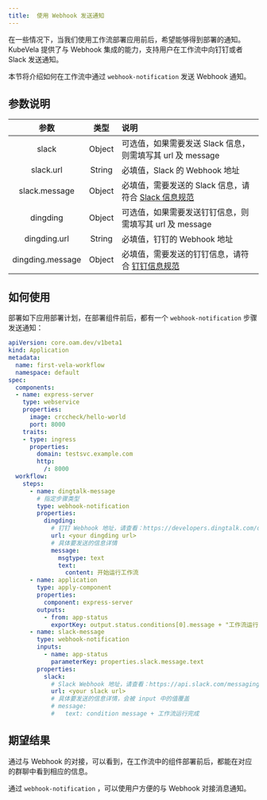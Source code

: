 ```yaml
---
title:  使用 Webhook 发送通知
---
```


在一些情况下，当我们使用工作流部署应用前后，希望能够得到部署的通知。KubeVela 提供了与 Webhook 集成的能力，支持用户在工作流中向钉钉或者 Slack 发送通知。

本节将介绍如何在工作流中通过 `webhook-notification` 发送 Webhook 通知。

## 参数说明

| 参数 | 类型 | 说明 |
| :---: | :--: | :-- |
| slack | Object | 可选值，如果需要发送 Slack 信息，则需填写其 url 及 message |
| slack.url | String | 必填值，Slack 的 Webhook 地址 |
| slack.message | Object | 必填值，需要发送的 Slack 信息，请符合 [Slack 信息规范](https://api.slack.com/reference/messaging/payload) |
| dingding | Object | 可选值，如果需要发送钉钉信息，则需填写其 url 及 message |
| dingding.url | String | 必填值，钉钉的 Webhook 地址 |
| dingding.message | Object | 必填值，需要发送的钉钉信息，请符合 [钉钉信息规范](https://developers.dingtalk.com/document/robots/custom-robot-access/title-72m-8ag-pqw) |

## 如何使用

部署如下应用部署计划，在部署组件前后，都有一个 `webhook-notification` 步骤发送通知：

```yaml
apiVersion: core.oam.dev/v1beta1
kind: Application
metadata:
  name: first-vela-workflow
  namespace: default
spec:
  components:
  - name: express-server
    type: webservice
    properties:
      image: crccheck/hello-world
      port: 8000
    traits:
    - type: ingress
      properties:
        domain: testsvc.example.com
        http:
          /: 8000
  workflow:
    steps:
      - name: dingtalk-message
        # 指定步骤类型
        type: webhook-notification
        properties:
          dingding:
            # 钉钉 Webhook 地址，请查看：https://developers.dingtalk.com/document/robots/custom-robot-access
            url: <your dingding url>
            # 具体要发送的信息详情
            message:
              msgtype: text
              text:
                content: 开始运行工作流
      - name: application
        type: apply-component
        properties:
          component: express-server
        outputs:
          - from: app-status
            exportKey: output.status.conditions[0].message + "工作流运行完成"
      - name: slack-message
        type: webhook-notification
        inputs:
          - name: app-status
            parameterKey: properties.slack.message.text
        properties:
          slack:
            # Slack Webhook 地址，请查看：https://api.slack.com/messaging/webhooks
            url: <your slack url>
            # 具体要发送的信息详情，会被 input 中的值覆盖
            # message:
            #   text: condition message + 工作流运行完成
```

## 期望结果

通过与 Webhook 的对接，可以看到，在工作流中的组件部署前后，都能在对应的群聊中看到相应的信息。

通过 `webhook-notification` ，可以使用户方便的与 Webhook 对接消息通知。